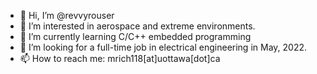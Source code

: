 - 👋 Hi, I’m @revvyrouser
- 👀 I’m interested in aerospace and extreme environments.
- 🌱 I’m currently learning C/C++ embedded programming
- 💞️ I’m looking for a full-time job in electrical engineering in May, 2022.
- 📫 How to reach me: mrich118[at]uottawa[dot]ca

<!---
revvyrouser/revvyrouser is a ✨ special ✨ repository because its `README.md` (this file) appears on your GitHub profile.
You can click the Preview link to take a look at your changes.
--->

